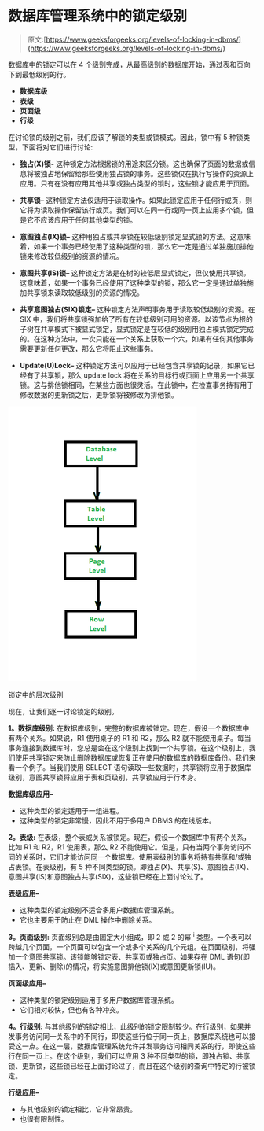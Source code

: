 # 数据库管理系统中的锁定级别

> 原文:[https://www.geeksforgeeks.org/levels-of-locking-in-dbms/](https://www.geeksforgeeks.org/levels-of-locking-in-dbms/)

数据库中的锁定可以在 4 个级别完成，从最高级别的数据库开始，通过表和页向下到最低级别的行。

*   **数据库级**
*   **表级**
*   **页面级**
*   **行级**

在讨论锁的级别之前，我们应该了解锁的类型或锁模式。因此，锁中有 5 种锁类型，下面将对它们进行讨论:

*   **独占(X)锁-**
    这种锁定方法根据锁的用途来区分锁。这也确保了页面的数据或信息将被独占地保留给那些使用独占锁的事务。这些锁仅在执行写操作的资源上应用。只有在没有应用其他共享或独占类型的锁时，这些锁才能应用于页面。

*   **共享锁–**
    这种锁定方法仅适用于读取操作。如果此锁定应用于任何行或页，则它将为读取操作保留该行或页。我们可以在同一行或同一页上应用多个锁，但是它不应该应用于任何其他类型的锁。

*   **意图独占(IX)锁–**
    这种用独占或共享锁在较低级别锁定显式锁的方法。这意味着，如果一个事务已经使用了这种类型的锁，那么它一定是通过单独施加排他锁来修改较低级别的资源的情况。

*   **意图共享(IS)锁–**
    这种锁定方法是在树的较低层显式锁定，但仅使用共享锁。这意味着，如果一个事务已经使用了这种类型的锁，那么它一定是通过单独施加共享锁来读取较低级别的资源的情况。

*   **共享意图独占(SIX)锁定–**
    这种锁定方法声明事务用于读取较低级别的资源。在 SIX 中，我们将共享锁强加给了所有在较低级别可用的资源。以该节点为根的子树在共享模式下被显式锁定，显式锁定是在较低的级别用独占模式锁定完成的。在这种方法中，一次只能在一个关系上获取一个六，如果有任何其他事务需要更新任何更改，那么它将阻止这些事务。

*   **Update(U)Lock–**
    这种锁定方法可以应用于已经包含共享锁的记录，如果它已经有了共享锁，那么 update lock 将在关系的目标行或页面上应用另一个共享锁。这与排他锁相同，在某些方面也很灵活。在此锁中，在检查事务持有用于修改数据的更新锁之后，更新锁将被修改为排他锁。

![](img/aaab1c477d5f2ec680fb021cbb5d993e.png)

锁定中的层次级别

现在，让我们逐一讨论锁定的级别。

**1。数据库级别:**
在数据库级别，完整的数据库被锁定。现在，假设一个数据库中有两个关系。如果说，R1 使用桌子的 R1 和 R2，那么 R2 就不能使用桌子。每当事务连接到数据库时，您总是会在这个级别上找到一个共享锁。在这个级别上，我们使用共享锁定来防止删除数据库或恢复正在使用的数据库的数据库备份。我们来看一个例子。当我们使用 SELECT 语句读取一些数据时，共享锁将应用于数据库级别，意图共享锁将应用于表和页级别，共享锁应用于行本身。

**数据库级应用–**

*   这种类型的锁定适用于一组进程。
*   这种类型的锁定非常慢，因此不用于多用户 DBMS 的在线版本。

**2。表级:**
在表级，整个表或关系被锁定。现在，假设一个数据库中有两个关系，比如 R1 和 R2，R1 使用表，那么 R2 不能使用它。但是，只有当两个事务访问不同的关系时，它们才能访问同一个数据库。使用表级别的事务将持有共享和/或独占表锁。在表级别，有 5 种不同类型的锁。即独占(X)、共享(S)、意图独占(IX)、意图共享(IS)和意图独占共享(SIX)，这些锁已经在上面讨论过了。

**表级应用–**

*   这种类型的锁定级别不适合多用户数据库管理系统。
*   它也主要用于防止在 DML 操作中删除关系。

**3。页面级别:**
页面级别总是由固定大小组成，即 2 或 2 的幂 <sup>i</sup> 类型。一个表可以跨越几个页面，一个页面可以包含一个或多个关系的几个元组。在页面级别，将强加一个意图共享锁。该锁能够锁定表、共享页或独占页。如果存在 DML 语句(即插入、更新、删除)的情况，将实施意图排他锁(IX)或意图更新锁(IU)。

**页面级应用–**

*   这种类型的锁定级别适用于多用户数据库管理系统。
*   它们相对较快，但也有各种冲突。

**4。行级别:**
与其他级别的锁定相比，此级别的锁定限制较少。在行级别，如果并发事务访问同一关系中的不同行，即使这些行位于同一页上，数据库系统也可以接受这一点。在这一层，数据库管理系统允许并发事务访问相同关系的行，即使这些行在同一页上。在这个级别，我们可以应用 3 种不同类型的锁，即独占锁、共享锁、更新锁，这些锁已经在上面讨论过了，而且在这个级别的查询中特定的行被锁定。

**行级应用–**

*   与其他级别的锁定相比，它非常昂贵。
*   也很有限制性。
